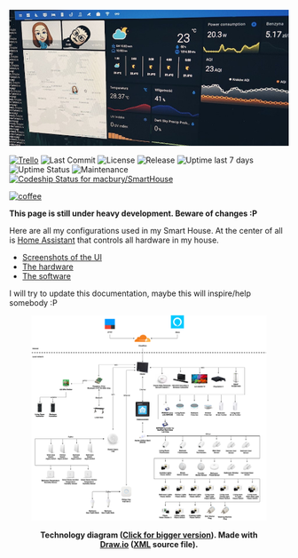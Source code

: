 ![header](header.jpg)

[![Trello](https://img.shields.io/badge/trello-board-blue.svg)](https://trello.com/b/pqCQJmVj)
![Last Commit](https://img.shields.io/github/last-commit/macbury/SmartHouse.svg)
![License](https://img.shields.io/github/license/macbury/SmartHouse.svg)
![Release](https://img.shields.io/github/tag/macbury/SmartHouse?label=Version)
![Uptime last 7 days](https://img.shields.io/uptimerobot/ratio/7/m782818639-f9a1f36b2acd090bbfaa4435.svg)
![Uptime Status](https://img.shields.io/uptimerobot/status/m782818639-f9a1f36b2acd090bbfaa4435.svg)
![Maintenance](https://img.shields.io/maintenance/yes/2019.svg)
[![Codeship Status for macbury/SmartHouse](https://app.codeship.com/projects/4357d540-8959-0137-ee5a-3e01594af01a/status?branch=master)](https://app.codeship.com/projects/354541)

[![coffee](https://www.buymeacoffee.com/assets/img/custom_images/black_img.png)](https://www.buymeacoffee.com/r6sWkVoeU)

__This page is still under heavy development. Beware of changes :P__

Here are all my configurations used in my Smart House. At the center of all is [Home Assistant](https://home-assistant.io) that controls all hardware in my house.

* [Screenshots of the UI](HomeAssistant/Screens/)
* [The hardware](Hardware/)
* [The software](Software/Overview)

I will try to update this documentation, maybe this will inspire/help somebody :P

<div style="text-align: center">
    <figure>
        <div>
            <a href="https://www.draw.io/#Uhttps%3A%2F%2Fmacbury.github.io%2FSmartHouse%2FSmartHouse.xml"><img src="SmartHouse.png" alt="Smart House technology diagram"></a>
        </div>
        <figcaption>
            <p><strong>Technology diagram (<a href="SmartHouse.png">Click for bigger version</a>). Made with <a href="https://www.draw.io/">Draw.io</a> (<a href="SmartHouse.xml">XML</a> source file).</strong></p>
        </figcaption>
    </figure>
</div>
